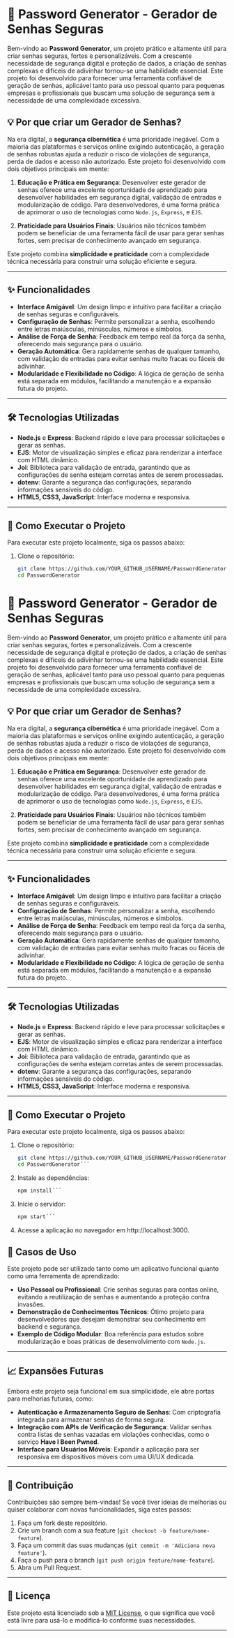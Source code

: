 # 🔐 Password Generator - Gerador de Senhas Seguras

Bem-vindo ao **Password Generator**, um projeto prático e altamente útil para criar senhas seguras, fortes e personalizáveis. Com a crescente necessidade de segurança digital e proteção de dados, a criação de senhas complexas e difíceis de adivinhar tornou-se uma habilidade essencial. Este projeto foi desenvolvido para fornecer uma ferramenta confiável de geração de senhas, aplicável tanto para uso pessoal quanto para pequenas empresas e profissionais que buscam uma solução de segurança sem a necessidade de uma complexidade excessiva.

## 💡 Por que criar um Gerador de Senhas?

Na era digital, a **segurança cibernética** é uma prioridade inegável. Com a maioria das plataformas e serviços online exigindo autenticação, a geração de senhas robustas ajuda a reduzir o risco de violações de segurança, perda de dados e acesso não autorizado. Este projeto foi desenvolvido com dois objetivos principais em mente:

1. **Educação e Prática em Segurança**:
   Desenvolver este gerador de senhas oferece uma excelente oportunidade de aprendizado para desenvolver habilidades em segurança digital, validação de entradas e modularização de código. Para desenvolvedores, é uma forma prática de aprimorar o uso de tecnologias como `Node.js`, `Express`, e `EJS`.

2. **Praticidade para Usuários Finais**:
   Usuários não técnicos também podem se beneficiar de uma ferramenta fácil de usar para gerar senhas fortes, sem precisar de conhecimento avançado em segurança.

Este projeto combina **simplicidade e praticidade** com a complexidade técnica necessária para construir uma solução eficiente e segura.

---

## ✨ Funcionalidades

- **Interface Amigável**: Um design limpo e intuitivo para facilitar a criação de senhas seguras e configuráveis.
- **Configuração de Senhas**: Permite personalizar a senha, escolhendo entre letras maiúsculas, minúsculas, números e símbolos.
- **Análise de Força de Senha**: Feedback em tempo real da força da senha, oferecendo mais segurança para o usuário.
- **Geração Automática**: Gera rapidamente senhas de qualquer tamanho, com validação de entradas para evitar senhas muito fracas ou fáceis de adivinhar.
- **Modularidade e Flexibilidade no Código**: A lógica de geração de senha está separada em módulos, facilitando a manutenção e a expansão futura do projeto.

---

## 🛠️ Tecnologias Utilizadas

- **Node.js** e **Express**: Backend rápido e leve para processar solicitações e gerar as senhas.
- **EJS**: Motor de visualização simples e eficaz para renderizar a interface com HTML dinâmico.
- **Joi**: Biblioteca para validação de entrada, garantindo que as configurações de senha estejam corretas antes de serem processadas.
- **dotenv**: Garante a segurança das configurações, separando informações sensíveis do código.
- **HTML5, CSS3, JavaScript**: Interface moderna e responsiva.

---

## 🚀 Como Executar o Projeto

Para executar este projeto localmente, siga os passos abaixo:

1. Clone o repositório:

   ```bash
   git clone https://github.com/YOUR_GITHUB_USERNAME/PasswordGenerator.git
   cd PasswordGenerator
# 🔐 Password Generator - Gerador de Senhas Seguras

Bem-vindo ao **Password Generator**, um projeto prático e altamente útil para criar senhas seguras, fortes e personalizáveis. Com a crescente necessidade de segurança digital e proteção de dados, a criação de senhas complexas e difíceis de adivinhar tornou-se uma habilidade essencial. Este projeto foi desenvolvido para fornecer uma ferramenta confiável de geração de senhas, aplicável tanto para uso pessoal quanto para pequenas empresas e profissionais que buscam uma solução de segurança sem a necessidade de uma complexidade excessiva.

## 💡 Por que criar um Gerador de Senhas?

Na era digital, a **segurança cibernética** é uma prioridade inegável. Com a maioria das plataformas e serviços online exigindo autenticação, a geração de senhas robustas ajuda a reduzir o risco de violações de segurança, perda de dados e acesso não autorizado. Este projeto foi desenvolvido com dois objetivos principais em mente:

1. **Educação e Prática em Segurança**:
   Desenvolver este gerador de senhas oferece uma excelente oportunidade de aprendizado para desenvolver habilidades em segurança digital, validação de entradas e modularização de código. Para desenvolvedores, é uma forma prática de aprimorar o uso de tecnologias como `Node.js`, `Express`, e `EJS`.

2. **Praticidade para Usuários Finais**:
   Usuários não técnicos também podem se beneficiar de uma ferramenta fácil de usar para gerar senhas fortes, sem precisar de conhecimento avançado em segurança.

Este projeto combina **simplicidade e praticidade** com a complexidade técnica necessária para construir uma solução eficiente e segura.

---

## ✨ Funcionalidades

- **Interface Amigável**: Um design limpo e intuitivo para facilitar a criação de senhas seguras e configuráveis.
- **Configuração de Senhas**: Permite personalizar a senha, escolhendo entre letras maiúsculas, minúsculas, números e símbolos.
- **Análise de Força de Senha**: Feedback em tempo real da força da senha, oferecendo mais segurança para o usuário.
- **Geração Automática**: Gera rapidamente senhas de qualquer tamanho, com validação de entradas para evitar senhas muito fracas ou fáceis de adivinhar.
- **Modularidade e Flexibilidade no Código**: A lógica de geração de senha está separada em módulos, facilitando a manutenção e a expansão futura do projeto.

---

## 🛠️ Tecnologias Utilizadas

- **Node.js** e **Express**: Backend rápido e leve para processar solicitações e gerar as senhas.
- **EJS**: Motor de visualização simples e eficaz para renderizar a interface com HTML dinâmico.
- **Joi**: Biblioteca para validação de entrada, garantindo que as configurações de senha estejam corretas antes de serem processadas.
- **dotenv**: Garante a segurança das configurações, separando informações sensíveis do código.
- **HTML5, CSS3, JavaScript**: Interface moderna e responsiva.

---

## 🚀 Como Executar o Projeto

Para executar este projeto localmente, siga os passos abaixo:

1. Clone o repositório:

   ```bash
   git clone https://github.com/YOUR_GITHUB_USERNAME/PasswordGenerator.git
   cd PasswordGenerator´´´

2. Instale as dependências:

    ```bash
    npm install´´´

3. Inicie o servidor:

    ```bash
    npm start´´´

4. Acesse a aplicação no navegador em http://localhost:3000.

## 🌟 Casos de Uso

Este projeto pode ser utilizado tanto como um aplicativo funcional quanto como uma ferramenta de aprendizado:

- **Uso Pessoal ou Profissional**: Crie senhas seguras para contas online, evitando a reutilização de senhas e aumentando a proteção contra invasões.
- **Demonstração de Conhecimentos Técnicos**: Ótimo projeto para desenvolvedores que desejam demonstrar seu conhecimento em backend e segurança.
- **Exemplo de Código Modular**: Boa referência para estudos sobre modularização e boas práticas de desenvolvimento com `Node.js`.

---

## 📈 Expansões Futuras

Embora este projeto seja funcional em sua simplicidade, ele abre portas para melhorias futuras, como:

- **Autenticação e Armazenamento Seguro de Senhas**: Com criptografia integrada para armazenar senhas de forma segura.
- **Integração com APIs de Verificação de Segurança**: Validar senhas contra listas de senhas vazadas em violações conhecidas, como o serviço **Have I Been Pwned**.
- **Interface para Usuários Móveis**: Expandir a aplicação para ser responsiva em dispositivos móveis com uma UI/UX dedicada.

---

## 🤝 Contribuição

Contribuições são sempre bem-vindas! Se você tiver ideias de melhorias ou quiser colaborar com novas funcionalidades, siga estes passos:

1. Faça um fork deste repositório.
2. Crie um branch com a sua feature (`git checkout -b feature/nome-feature`).
3. Faça um commit das suas mudanças (`git commit -m 'Adiciona nova feature'`).
4. Faça o push para o branch (`git push origin feature/nome-feature`).
5. Abra um Pull Request.

---

## 📄 Licença

Este projeto está licenciado sob a [MIT License](LICENSE), o que significa que você está livre para usá-lo e modificá-lo conforme suas necessidades.

---